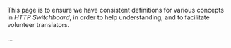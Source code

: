 This page is to ensure we have consistent definitions for various concepts in *HTTP Switchboard*, in order to help understanding, and to facilitate volunteer translators.

...